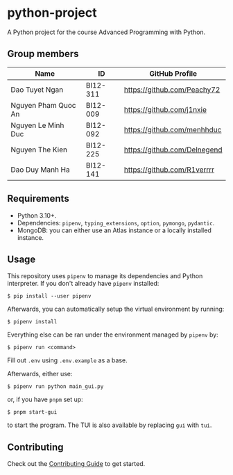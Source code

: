 # python-project

A Python project for the course Advanced Programming with Python.

## Group members

Name                |    ID    |       GitHub Profile
--------------------|----------|-----------------------------
Dao Tuyet Ngan      | BI12-311 | https://github.com/Peachy72
Nguyen Pham Quoc An | BI12-009 | https://github.com/j1nxie
Nguyen Le Minh Duc  | BI12-092 | https://github.com/menhhduc
Nguyen The Kien     | BI12-225 | https://github.com/Delnegend
Dao Duy Manh Ha     | BI12-141 | https://github.com/R1verrrr

## Requirements

- Python 3.10+.
- Dependencies: `pipenv`, `typing_extensions`, `option`, `pymongo`, `pydantic`.
- MongoDB: you can either use an Atlas instance or a locally installed instance.

## Usage

This repository uses `pipenv` to manage its dependencies and Python interpreter.
If you don't already have `pipenv` installed:

```shell
$ pip install --user pipenv
```

Afterwards, you can automatically setup the virtual environment by running:

```shell
$ pipenv install
```

Everything else can be ran under the environment managed by `pipenv` by:

```shell
$ pipenv run <command>
```

Fill out `.env` using `.env.example` as a base.

Afterwards, either use:

```shell
$ pipenv run python main_gui.py
```

or, if you have `pnpm` set up:

```shell
$ pnpm start-gui
```

to start the program. The TUI is also available by replacing `gui` with `tui`.

## Contributing

Check out the [Contributing Guide](CONTRIBUTING.md) to get started.
